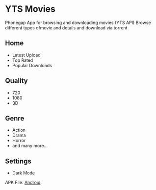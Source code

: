 # YTS Movies
Phonegap App for browsing and downloading movies (YTS API)
Browse different types ofmovie and details and download via torrent 

## Home
- Latest Upload
- Top Rated
- Popular Downloads

## Quality
- 720
- 1080
- 3D

## Genre
- Action
- Drama
- Horror
- and many more...

## Settings
- Dark Mode

APK File: [Android](https://pages.github.com/).

